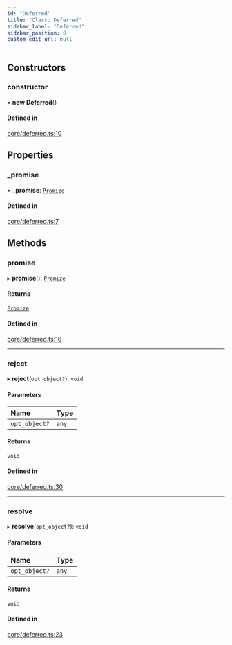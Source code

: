 ```yaml
---
id: "Deferred"
title: "Class: Deferred"
sidebar_label: "Deferred"
sidebar_position: 0
custom_edit_url: null
---
```


## Constructors

### constructor

• **new Deferred**()

#### Defined in

[core/deferred.ts:10](https://bitbucket.org/siposdani87/sui-js/src/5c73bef/src/core/deferred.ts#lines-10)

## Properties

### \_promise

• **\_promise**: [`Promize`](Promize.md)

#### Defined in

[core/deferred.ts:7](https://bitbucket.org/siposdani87/sui-js/src/5c73bef/src/core/deferred.ts#lines-7)

## Methods

### promise

▸ **promise**(): [`Promize`](Promize.md)

#### Returns

[`Promize`](Promize.md)

#### Defined in

[core/deferred.ts:16](https://bitbucket.org/siposdani87/sui-js/src/5c73bef/src/core/deferred.ts#lines-16)

___

### reject

▸ **reject**(`opt_object?`): `void`

#### Parameters

| Name | Type |
| :------ | :------ |
| `opt_object?` | `any` |

#### Returns

`void`

#### Defined in

[core/deferred.ts:30](https://bitbucket.org/siposdani87/sui-js/src/5c73bef/src/core/deferred.ts#lines-30)

___

### resolve

▸ **resolve**(`opt_object?`): `void`

#### Parameters

| Name | Type |
| :------ | :------ |
| `opt_object?` | `any` |

#### Returns

`void`

#### Defined in

[core/deferred.ts:23](https://bitbucket.org/siposdani87/sui-js/src/5c73bef/src/core/deferred.ts#lines-23)
